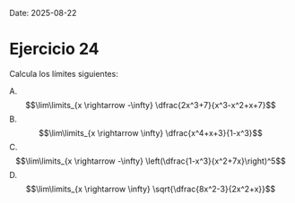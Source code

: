 Date: 2025-08-22

# Ejercicio 24


Calcula los límites siguientes:

A.  $$\lim\limits_{x \rightarrow -\infty} \dfrac{2x^3+7}{x^3-x^2+x+7}$$
B.  $$\lim\limits_{x \rightarrow \infty} \dfrac{x^4+x+3}{1-x^3}$$
C.  $$\lim\limits_{x \rightarrow -\infty} \left(\dfrac{1-x^3}{x^2+7x}\right)^5$$
D.  $$\lim\limits_{x \rightarrow \infty} \sqrt{\dfrac{8x^2-3}{2x^2+x}}$$

